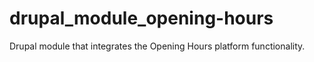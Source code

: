 # drupal_module_opening-hours
Drupal module that integrates the Opening Hours platform functionality.
